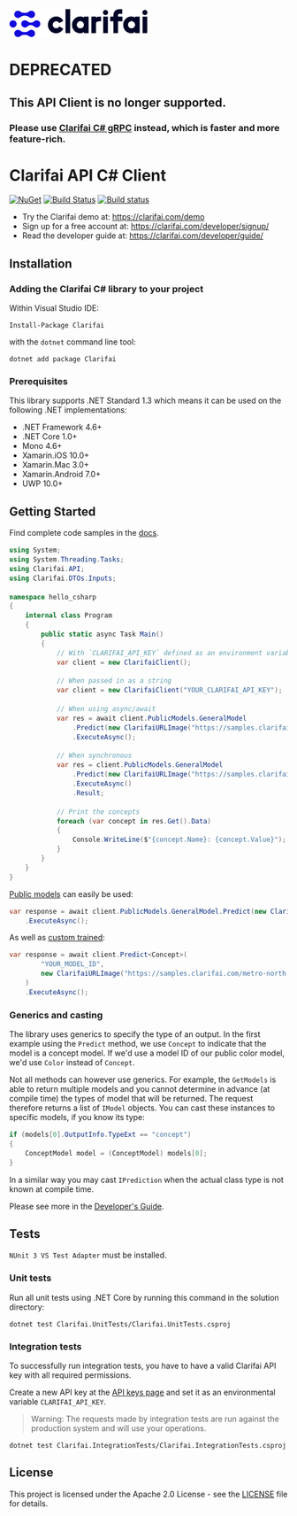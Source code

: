 ![Clarifai logo](logo.png)

# DEPRECATED

## This API Client is no longer supported.

### Please use [Clarifai C# gRPC](https://github.com/Clarifai/clarifai-csharp-grpc) instead, which is faster and more feature-rich.

# Clarifai API C# Client

[![NuGet](https://img.shields.io/nuget/v/Clarifai.svg)](https://www.nuget.org/packages/Clarifai)
[![Build Status](https://travis-ci.org/Clarifai/clarifai-csharp.svg?branch=master)](https://travis-ci.org/Clarifai/clarifai-csharp)
[![Build status](https://ci.appveyor.com/api/projects/status/osiexiua9ig1w3as/branch/master?svg=true)](https://ci.appveyor.com/project/robertwenquan/clarifai-csharp-1dm15/branch/master)

* Try the Clarifai demo at: https://clarifai.com/demo
* Sign up for a free account at: https://clarifai.com/developer/signup/
* Read the developer guide at: https://clarifai.com/developer/guide/

## Installation

### Adding the Clarifai C# library to your project

Within Visual Studio IDE:

```
Install-Package Clarifai
```

with the `dotnet` command line tool:

```
dotnet add package Clarifai
```

###  Prerequisites

This library supports .NET Standard 1.3 which means it can be used on the following .NET implementations:

- .NET Framework 4.6+
- .NET Core 1.0+
- Mono 4.6+
- Xamarin.iOS 10.0+
- Xamarin.Mac 3.0+
- Xamarin.Android 7.0+
- UWP 10.0+

## Getting Started

Find complete code samples in the [docs](https://clarifai.com/developer/docs/).

```csharp
using System;
using System.Threading.Tasks;
using Clarifai.API;
using Clarifai.DTOs.Inputs;

namespace hello_csharp
{
    internal class Program
    {
        public static async Task Main()
        {
            // With `CLARIFAI_API_KEY` defined as an environment variable
            var client = new ClarifaiClient();
            
            // When passed in as a string
            var client = new ClarifaiClient("YOUR_CLARIFAI_API_KEY");
            
            // When using async/await
            var res = await client.PublicModels.GeneralModel
                .Predict(new ClarifaiURLImage("https://samples.clarifai.com/metro-north.jpg"))
                .ExecuteAsync();
                            
            // When synchronous
            var res = client.PublicModels.GeneralModel
                .Predict(new ClarifaiURLImage("https://samples.clarifai.com/metro-north.jpg"))
                .ExecuteAsync()
                .Result;

            // Print the concepts
            foreach (var concept in res.Get().Data)
            {
                Console.WriteLine($"{concept.Name}: {concept.Value}");
            }
        }
    }
}
```

[Public models](https://www.clarifai.com/models) can easily be used:

```csharp
var response = await client.PublicModels.GeneralModel.Predict(new ClarifaiURLImage("IMAGE URL"))
    .ExecuteAsync();
```

As well as [custom trained]():

```csharp
var response = await client.Predict<Concept>(
        "YOUR_MODEL_ID",
        new ClarifaiURLImage("https://samples.clarifai.com/metro-north.jpg")
    )
    .ExecuteAsync();
```

### Generics and casting

The library uses generics to specify the type of an output. In the first example using the `Predict` method, we use `Concept` to indicate that the model is a concept model. If we'd use a model ID of our public color model, we'd use `Color` instead of `Concept`.

Not all methods can however use generics. For example, the `GetModels` is able to return multiple models and you cannot determine in advance (at compile time) the types of model that will be returned. The request therefore returns a list of `IModel` objects. You can cast these instances to specific models, if you know its type:

```csharp
if (models[0].OutputInfo.TypeExt == "concept")
{
    ConceptModel model = (ConceptModel) models[0];
}
```

In a similar way you may cast `IPrediction` when the actual class type is not known at compile time.

Please see more in the [Developer's Guide](https://clarifai.com/developer/guide/).

## Tests

`NUnit 3 VS Test Adapter` must be installed.

### Unit tests

Run all unit tests using .NET Core by running this command in the solution directory:

```
dotnet test Clarifai.UnitTests/Clarifai.UnitTests.csproj
```

### Integration tests

To successfully run integration tests, you have to have a valid Clarifai API key with all required permissions.

Create a new API key at the [API keys page](https://www.clarifai.com/developer/account/api-keys) and set it as an environmental variable `CLARIFAI_API_KEY`.

> Warning: The requests made by integration tests are run against the production system and will use your operations.


```
dotnet test Clarifai.IntegrationTests/Clarifai.IntegrationTests.csproj
```

## License

This project is licensed under the Apache 2.0 License - see the [LICENSE](LICENSE) file for details.
